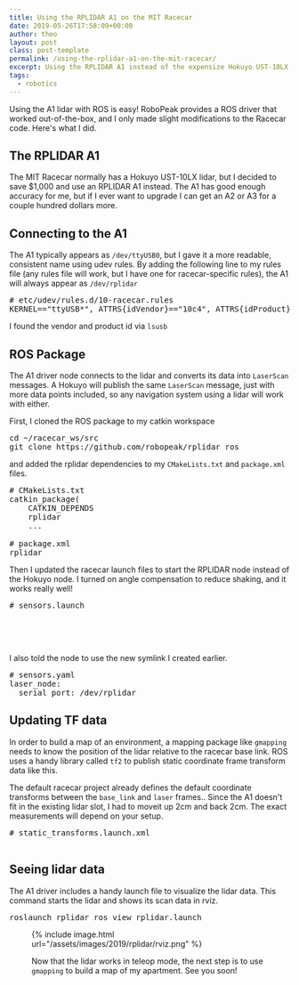```yaml
---
title: Using the RPLIDAR A1 on the MIT Racecar
date: 2019-05-26T17:58:09+00:00
author: theo
layout: post
class: post-template
permalink: /using-the-rplidar-a1-on-the-mit-racecar/
excerpt: Using the RPLIDAR A1 instead of the expensize Hokuyo UST-10LX
tags:
  - robotics
---
```

Using the A1 lidar with ROS is easy! RoboPeak provides a ROS driver that worked out-of-the-box, and I only made slight modifications to the Racecar code. Here's what I did.

## The RPLIDAR A1
The MIT Racecar normally has a Hokuyo UST-10LX lidar, but I decided to save $1,000 and use an RPLIDAR A1 instead.
The A1 has good enough accuracy for me, but if I ever want to upgrade I can get an A2 or A3 for a couple hundred dollars more.

## Connecting to the A1

The A1 typically appears as `/dev/ttyUSB0`, but I gave it a more readable, consistent name using udev rules. By adding the following line to my rules file (any rules file will work, but I have one for racecar-specific rules), the A1 will always appear as `/dev/rplidar`

<pre class="wp-block-preformatted"># etc/udev/rules.d/10-racecar.rules
KERNEL=="ttyUSB*", ATTRS{idVendor}=="10c4", ATTRS{idProduct}=="ea60", MODE:="0777", SYMLINK+="rplidar"</pre>

I found the vendor and product id via `lsusb`

## ROS Package

The A1 driver node connects to the lidar and converts its data into `LaserScan` messages. A Hokuyo will publish the same `LaserScan` message, just with more data points included, so any navigation system using a lidar will work with either.

First, I cloned the ROS package to my catkin workspace

<pre class="wp-block-preformatted">cd ~/racecar_ws/src
git clone https://github.com/robopeak/rplidar_ros</pre>

and added the rplidar dependencies to my `CMakeLists.txt` and `package.xml` files.

<pre class="wp-block-preformatted"># CMakeLists.txt
catkin_package(
    CATKIN_DEPENDS
    rplidar
    ...

# package.xml
<run_depend>rplidar</run_depend>
</pre>

Then I updated the racecar launch files to start the RPLIDAR node instead of the Hokuyo node. I turned on angle compensation to reduce shaking, and it works really well!

<pre class="wp-block-preformatted"># sensors.launch
<!-- laser -->
<node pkg="rplidar_ros" type="rplidarNode" name="laser_node">
  <param name="angle_compensate" value="true"/>
</node>
</pre>

I also told the node to use the new symlink I created earlier.

<pre class="wp-block-preformatted"># sensors.yaml
laser_node:
  serial_port: /dev/rplidar</pre>

## Updating TF data

In order to build a map of an environment, a mapping package like `gmapping` needs to know the position of the lidar relative to the racecar base link. ROS uses a handy library called `tf2` to publish static coordinate frame transform data like this.

The default racecar project already defines the default coordinate transforms between the `base_link` and `laser` frames.. Since the A1 doesn't fit in the existing lidar slot, I had to moveit up 2cm and back 2cm. The exact measurements will depend on your setup.

<pre class="wp-block-preformatted"># static_transforms.launch.xml
<node pkg="tf2_ros" type="static_transform_publisher" name="base_link_to_laser" 
 args="0.265 0.0 0.147 0.0 0.0 0.0 1.0 /base_link /laser" />
</pre>

## Seeing lidar data

The A1 driver includes a handy launch file to visualize the lidar data. This command starts the lidar and shows its scan data in rviz.

<pre class="wp-block-preformatted">roslaunch rplidar_ros view_rplidar.launch</pre><figure class="wp-block-image">

{% include image.html
url="/assets/images/2019/rplidar/rviz.png" %}
<br>

Now that the lidar works in teleop mode, the next step is to use `gmapping` to build a map of my apartment. See you soon!
